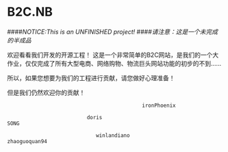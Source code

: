 B2C.NB
======

####*NOTICE:This is an UNFINISHED project!*
####*请注意：这是一个未完成的半成品*

欢迎看看我们开发的开源工程！
这是一个非常简单的B2C网站，是我们的一个大作业，仅仅完成了所有大型电商、网络购物、物流巨头网站功能的初步的不到……

所以，如果您想要为我们的工程进行贡献，请您做好心理准备！

但是我们仍然欢迎你的贡献！


                                                ironPhoenix
                                                
                              doris                                      SONG
                                
                                 winlandiano                   zhaoguoquan94
